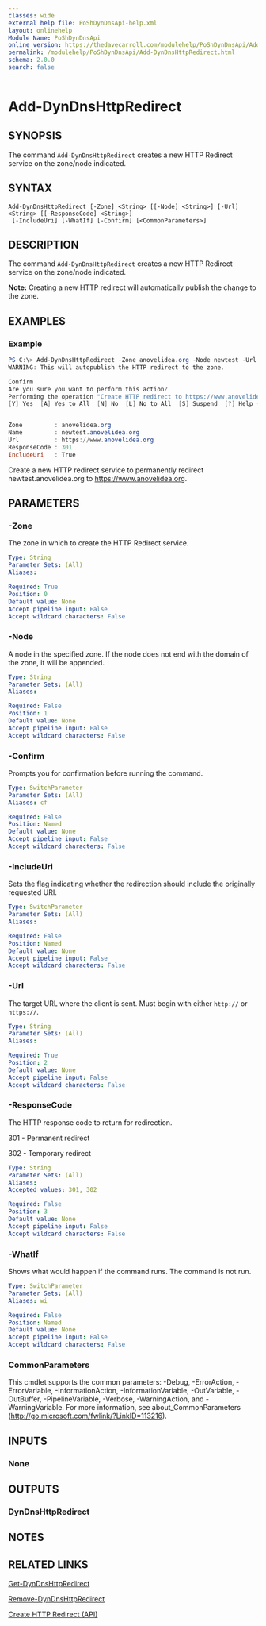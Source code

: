 ```yaml
---
classes: wide
external help file: PoShDynDnsApi-help.xml
layout: onlinehelp
Module Name: PoShDynDnsApi
online version: https://thedavecarroll.com/modulehelp/PoShDynDnsApi/Add-DynDnsHttpRedirect.html
permalink: /modulehelp/PoShDynDnsApi/Add-DynDnsHttpRedirect.html
schema: 2.0.0
search: false
---
```


# Add-DynDnsHttpRedirect

## SYNOPSIS
The command `Add-DynDnsHttpRedirect` creates a new HTTP Redirect service on the zone/node indicated.

## SYNTAX

```
Add-DynDnsHttpRedirect [-Zone] <String> [[-Node] <String>] [-Url] <String> [[-ResponseCode] <String>]
 [-IncludeUri] [-WhatIf] [-Confirm] [<CommonParameters>]
```

## DESCRIPTION
The command `Add-DynDnsHttpRedirect` creates a new HTTP Redirect service on the zone/node indicated.

**Note:** Creating a new HTTP redirect will automatically publish the change to the zone.

## EXAMPLES

### Example
```powershell
PS C:\> Add-DynDnsHttpRedirect -Zone anovelidea.org -Node newtest -Url https://www.anovelidea.org -ResponseCode 301 -IncludeUri
WARNING: This will autopublish the HTTP redirect to the zone.

Confirm
Are you sure you want to perform this action?
Performing the operation "Create HTTP redirect to https://www.anovelidea.org" on target "newtest.anovelidea.org".
[Y] Yes  [A] Yes to All  [N] No  [L] No to All  [S] Suspend  [?] Help (default is "Y"): y


Zone         : anovelidea.org
Name         : newtest.anovelidea.org
Url          : https://www.anovelidea.org
ResponseCode : 301
IncludeUri   : True
```

Create a new HTTP redirect service to permanently redirect newtest.anovelidea.org to https://www.anovelidea.org.

## PARAMETERS

### -Zone
The zone in which to create the HTTP Redirect service.

```yaml
Type: String
Parameter Sets: (All)
Aliases:

Required: True
Position: 0
Default value: None
Accept pipeline input: False
Accept wildcard characters: False
```

### -Node
A node in the specified zone. If the node does not end with the domain of the zone, it will be appended.

```yaml
Type: String
Parameter Sets: (All)
Aliases:

Required: False
Position: 1
Default value: None
Accept pipeline input: False
Accept wildcard characters: False
```

### -Confirm
Prompts you for confirmation before running the command.

```yaml
Type: SwitchParameter
Parameter Sets: (All)
Aliases: cf

Required: False
Position: Named
Default value: None
Accept pipeline input: False
Accept wildcard characters: False
```

### -IncludeUri
Sets the flag indicating whether the redirection should include the originally requested URI.

```yaml
Type: SwitchParameter
Parameter Sets: (All)
Aliases:

Required: False
Position: Named
Default value: None
Accept pipeline input: False
Accept wildcard characters: False
```

### -Url
The target URL where the client is sent. Must begin with either `http://` or `https://`.

```yaml
Type: String
Parameter Sets: (All)
Aliases:

Required: True
Position: 2
Default value: None
Accept pipeline input: False
Accept wildcard characters: False
```

### -ResponseCode
The HTTP response code to return for redirection.

301 - Permanent redirect

302 - Temporary redirect

```yaml
Type: String
Parameter Sets: (All)
Aliases:
Accepted values: 301, 302

Required: False
Position: 3
Default value: None
Accept pipeline input: False
Accept wildcard characters: False
```

### -WhatIf
Shows what would happen if the command runs. The command is not run.

```yaml
Type: SwitchParameter
Parameter Sets: (All)
Aliases: wi

Required: False
Position: Named
Default value: None
Accept pipeline input: False
Accept wildcard characters: False
```

### CommonParameters
This cmdlet supports the common parameters: -Debug, -ErrorAction, -ErrorVariable, -InformationAction, -InformationVariable, -OutVariable, -OutBuffer, -PipelineVariable, -Verbose, -WarningAction, and -WarningVariable. For more information, see about_CommonParameters (http://go.microsoft.com/fwlink/?LinkID=113216).

## INPUTS

### None

## OUTPUTS

### DynDnsHttpRedirect

## NOTES

## RELATED LINKS

[Get-DynDnsHttpRedirect](https://thedavecarroll.com/modulehelp/PoShDynDnsApi/Get-DynDnsHttpRedirect.html)

[Remove-DynDnsHttpRedirect](https://thedavecarroll.com/modulehelp/PoShDynDnsApi/Remove-DynDnsHttpRedirect.html)

[Create HTTP Redirect (API)](https://help.dyn.com/create-http-redirect-api/)